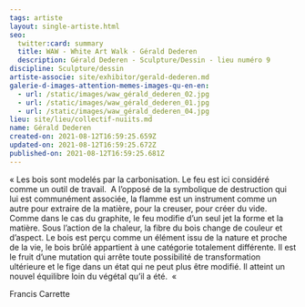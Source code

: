 ```yaml
---
tags: artiste
layout: single-artiste.html
seo:
  twitter:card: summary
  title: WAW - White Art Walk - Gérald Dederen
  description: Gérald Dederen - Sculpture/Dessin - lieu numéro 9
discipline: Sculpture/dessin
artiste-associe: site/exhibitor/gerald-dederen.md
galerie-d-images-attention-memes-images-qu-en-en:
  - url: /static/images/waw_gérald_dederen_02.jpg
  - url: /static/images/waw_gérald_dederen_01.jpg
  - url: /static/images/waw_gérald_dederen_04.jpg
lieu: site/lieu/collectif-nuiits.md
name: Gérald Dederen
created-on: 2021-08-12T16:59:25.659Z
updated-on: 2021-08-12T16:59:25.672Z
published-on: 2021-08-12T16:59:25.681Z
---
```

<!--StartFragment-->

« Les bois sont modelés par la carbonisation. Le feu est ici considéré comme un outil de travail.  A l’opposé de la symbolique de destruction qui lui est communément associée, la flamme est un instrument comme un autre pour extraire de la matière, pour la creuser, pour créer du vide. Comme dans le cas du graphite, le feu modifie d’un seul jet la forme et la matière. Sous l’action de la chaleur, la fibre du bois change de couleur et d’aspect. Le bois est perçu comme un élément issu de la nature et proche de la vie, le bois brûlé appartient à une catégorie totalement différente. Il est le fruit d’une mutation qui arrête toute possibilité de transformation ultérieure et le fige dans un état qui ne peut plus être modifié. Il atteint un nouvel équilibre loin du végétal qu’il a été.  « 

Francis Carrette



<!--EndFragment-->